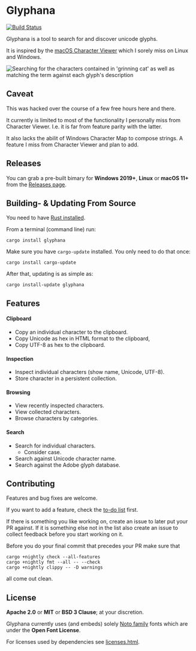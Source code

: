 # Glyphana

[![Build Status](https://github.com/virtualritz/glyphana/workflows/CI/badge.svg)](https://github.com/virtualritz/glyphana/actions?workflow=CI)

Glyphana is a tool to search for and discover unicode glyphs.

It is inspired by the [macOS Character Viewer](https://support.apple.com/guide/mac-help/use-emoji-and-symbols-on-mac-mchlp1560/mac)
which I sorely miss on Linux and Windows.

![Searching for the characters contained in 'grinning cat' as well as matching
the term against each glyph's description](https://github.com/virtualritz/glyphana/blob/master/screenshot.png)

## Caveat

This was hacked over the course of a few free hours here and there.

It currently is limited to most of the functionality I personally miss from
Character Viewer. I.e. it is far from feature parity with the latter.

It also lacks the abilit of Windows Character Map to compose strings. A feature
I miss from Character Viewer and plan to add.

## Releases

You can grab a pre-built bimary for **Windows 2019+**, **Linux** or
**macOS 11+** from the [Releases page](https://github.com/virtualritz/glyphana/releases).

## Building- & Updating From Source

You need to have [Rust installed](https://www.rust-lang.org/tools/install).

From a terminal (command line) run:

```
cargo install glyphana
```

Make sure you have `cargo-update` installed.
You only need to do that once:

```
cargo install cargo-update
```

After that, updating is as simple as:

```
cargo install-update glyphana
```

## Features

#### Clipboard

* Copy an individual character to the clipboard.
* Copy Unicode as hex in HTML format to the clipboard,
* Copy UTF-8 as hex to the clipboard.

#### Inspection

* Inspect individual characters (show name, Unicode, UTF-8).
* Store character in a persistent collection.

#### Browsing

* View recently inspected characters.
* View collected characters.
* Browse characters by categories.

#### Search

* Search for individual characters.
  * Consider case.
* Search against Unicode character name.
* Search against the Adobe glyph database.


## Contributing

Features and bug fixes are welcome.

If you want to add a feature, check the [to-do list](TODO.md) first.

If there is something you like working
on, create an issue to later put your PR against. If it is something else not
in the list also create an issue to collect feedback before you start working
on it.

Before you do  your final commit that precedes your PR make sure that

```
cargo +nightly check --all-features
cargo +nightly fmt --all -- --check
cargo +nightly clippy -- -D warnings
```

all come out clean.

## License

**Apache 2.0** or **MIT** or **BSD 3 Clause**; at your discretion.

Glyphana currently uses (and embeds) solely [Noto family](https://fonts.google.com/noto)
fonts which are under the **Open Font License**.

For licenses used by dependencies see [licenses.html](licenses.html).
